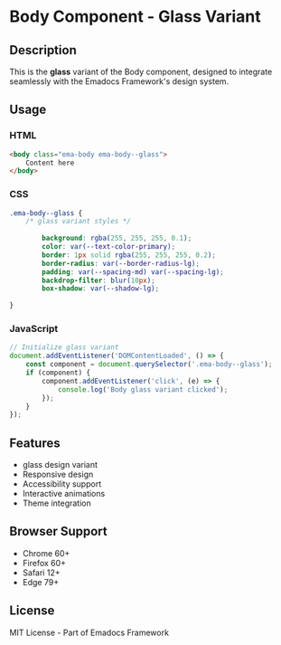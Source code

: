 # Body Component - Glass Variant

## Description
This is the **glass** variant of the Body component, designed to integrate seamlessly with the Emadocs Framework's design system.

## Usage

### HTML
```html
<body class="ema-body ema-body--glass">
    Content here
</body>
```

### CSS
```css
.ema-body--glass {
    /* glass variant styles */
    
        background: rgba(255, 255, 255, 0.1);
        color: var(--text-color-primary);
        border: 1px solid rgba(255, 255, 255, 0.2);
        border-radius: var(--border-radius-lg);
        padding: var(--spacing-md) var(--spacing-lg);
        backdrop-filter: blur(10px);
        box-shadow: var(--shadow-lg);
    
}
```

### JavaScript
```javascript
// Initialize glass variant
document.addEventListener('DOMContentLoaded', () => {
    const component = document.querySelector('.ema-body--glass');
    if (component) {
        component.addEventListener('click', (e) => {
            console.log('Body glass variant clicked');
        });
    }
});
```

## Features
- glass design variant
- Responsive design
- Accessibility support
- Interactive animations
- Theme integration

## Browser Support
- Chrome 60+
- Firefox 60+
- Safari 12+
- Edge 79+

## License
MIT License - Part of Emadocs Framework
